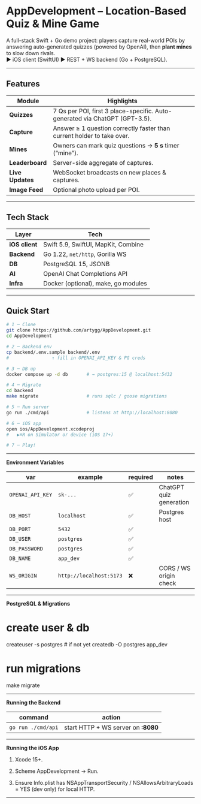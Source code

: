 # AppDevelopment – Location-Based Quiz & Mine Game

A full-stack Swift + Go demo project: players capture real-world POIs by answering auto-generated quizzes (powered by OpenAI), then **plant mines** to slow down rivals.  
▶ iOS client (SwiftUI)   ▶ REST + WS backend (Go + PostgreSQL).

---

## Features
| Module | Highlights |
|--------|------------|
| **Quizzes** | 7 Qs per POI, first 3 place-specific. Auto-generated via ChatGPT (GPT-3.5). |
| **Capture** | Answer ≥ 1 question correctly faster than current holder to take over. |
| **Mines** | Owners can mark quiz questions → **5 s** timer (“mine”). |
| **Leaderboard** | Server-side aggregate of captures. |
| **Live Updates** | WebSocket broadcasts on new places & captures. |
| **Image Feed** | Optional photo upload per POI. |

---


## Tech Stack
| Layer | Tech |
|-------|------|
| **iOS client** | Swift 5.9, SwiftUI, MapKit, Combine |
| **Backend** | Go 1.22, `net/http`, Gorilla WS |
| **DB** | PostgreSQL 15, JSONB |
| **AI** | OpenAI Chat Completions API |
| **Infra** | Docker (optional), make, go modules |

---

## Quick Start

```bash
# 1 ─ Clone
git clone https://github.com/artygg/AppDevelopment.git
cd AppDevelopment

# 2 ─ Backend env
cp backend/.env.sample backend/.env
#                ↑ fill in OPENAI_API_KEY & PG creds

# 3 ─ DB up
docker compose up -d db       # → postgres:15 @ localhost:5432

# 4 ─ Migrate
cd backend
make migrate                  # runs sqlc / goose migrations

# 5 ─ Run server
go run ./cmd/api              # listens at http://localhost:8080

# 6 ─ iOS app
open ios/AppDevelopment.xcodeproj
#   ▶⌘R on Simulator or device (iOS 17+)

# 7 ─ Play!

```

---

**Environment Variables**

| var              | example                 | required | notes                   |
| ---------------- | ----------------------- | -------- | ----------------------- |
| `OPENAI_API_KEY` | `sk-...`                | ✅        | ChatGPT quiz generation |
| `DB_HOST`        | `localhost`             | ✅        | Postgres host           |
| `DB_PORT`        | `5432`                  | ✅        |                         |
| `DB_USER`        | `postgres`              | ✅        |                         |
| `DB_PASSWORD`    | `postgres`              | ✅        |                         |
| `DB_NAME`        | `app_dev`               | ✅        |                         |
| `WS_ORIGIN`      | `http://localhost:5173` | ❌        | CORS / WS origin check  |


---

**PostgreSQL & Migrations**

# create user & db
createuser -s postgres        # if not yet
createdb -O postgres app_dev

# run migrations
make migrate

---

**Running the Backend**

| command            | action                              |
| ------------------ | ----------------------------------- |
| `go run ./cmd/api` | start HTTP + WS server on **:8080** |

---

**Running the iOS App**

1. Xcode 15+.

2. Scheme AppDevelopment → Run.

3. Ensure Info.plist has NSAppTransportSecurity / NSAllowsArbitraryLoads = YES (dev only) for local HTTP.


---













